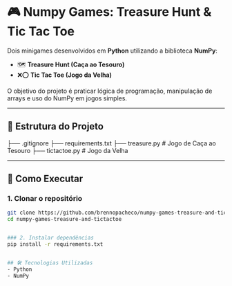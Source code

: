 # 🎮 Numpy Games: Treasure Hunt & Tic Tac Toe

Dois minigames desenvolvidos em **Python** utilizando a biblioteca **NumPy**:

- 🗺️ **Treasure Hunt (Caça ao Tesouro)**  
- ❌⭕ **Tic Tac Toe (Jogo da Velha)**  

O objetivo do projeto é praticar lógica de programação, manipulação de arrays e uso do NumPy em jogos simples.

---

## 📂 Estrutura do Projeto
├── .gitignore
├── requirements.txt
├── treasure.py # Jogo de Caça ao Tesouro
├── tictactoe.py # Jogo da Velha


---

## 🚀 Como Executar

### 1. Clonar o repositório
```bash
git clone https://github.com/brennopacheco/numpy-games-treasure-and-tictactoe.git
cd numpy-games-treasure-and-tictactoe


### 2. Instalar dependências
pip install -r requirements.txt


## 🛠️ Tecnologias Utilizadas
- Python
- NumPy

